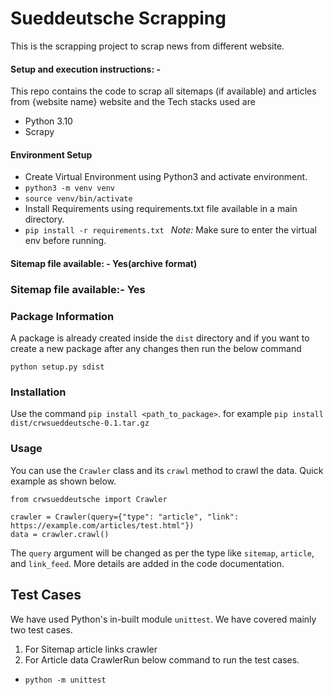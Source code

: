# Sueddeutsche Scrapping
This is the scrapping project to scrap news from different website.

#### Setup and execution instructions: - 

This repo contains the code to scrap all sitemaps (if available) and articles from {website name} website and the Tech stacks used are
- Python 3.10
- Scrapy


#### Environment Setup 

- Create Virtual Environment using Python3 and activate environment.
- `python3 -m venv venv`
- `source venv/bin/activate`
- Install Requirements using requirements.txt file available in a main directory.
- `pip install -r requirements.txt ` 
*Note:* Make sure to enter the virtual env before running.


#### Sitemap file available: - Yes(archive format) 


### Sitemap file available:- Yes

### Package Information
A package is already created inside the `dist` directory and if you want to create a new package after any changes then run the below command
```
python setup.py sdist
```

### Installation

Use the command `pip install <path_to_package>`. for example `pip install dist/crwsueddeutsche-0.1.tar.gz`

### Usage

You can use the `Crawler` class and its `crawl` method to crawl the data.
Quick example as shown below.
```
from crwsueddeutsche import Crawler

crawler = Crawler(query={"type": "article", "link": https://example.com/articles/test.html"})
data = crawler.crawl()
```
The `query` argument will be changed as per the type like `sitemap`, `article`, and `link_feed`. More details are added in the code documentation.

## Test Cases
We have used Python's in-built module `unittest`.
We have covered mainly two test cases.
1. For Sitemap article links crawler
2. For Article data CrawlerRun below command to run the test cases.
- `python -m unittest`
